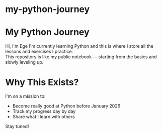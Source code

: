 # my-python-journey
# My Python Journey

Hi, I'm Ege 
I'm currently learning Python and this is where I store all the lessons and exercises I practice.  
This repository is like my public notebook — starting from the basics and slowly leveling up. 

# Why This Exists?

I'm on a mission to:

- Become really good at Python before January 2026
- Track my progress day by day
- Share what I learn with others

Stay tuned! 
